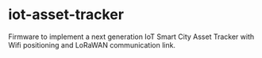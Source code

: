 # iot-asset-tracker
Firmware to implement a next generation IoT Smart City Asset Tracker with Wifi positioning and LoRaWAN communication link.
